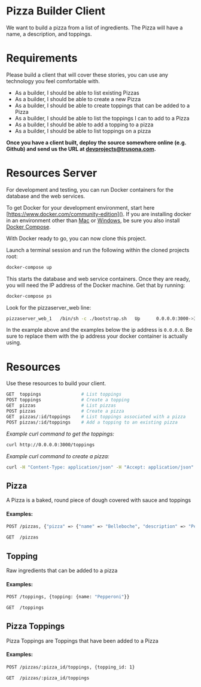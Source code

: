 # Pizza Builder Client

We want to build a pizza from a list of ingredients.  The Pizza will have a name,
a description, and toppings.

Requirements
============

Please build a client that will cover these stories, you can use any technology
you feel comfortable with.

  * As a builder, I should be able to list existing Pizzas
  * As a builder, I should be able to create a new Pizza
  * As a builder, I should be able to create toppings that can be added to a Pizza
  * As a builder, I should be able to list the toppings I can to add to a Pizza
  * As a builder, I should be able to add a topping to a pizza
  * As a builder, I should be able to list toppings on a pizza

**Once you have a client built, deploy the source somewhere online (e.g. Github) and send us the URL at
[devprojects@trusona.com](mailto:devprojects@trusona.com).**

Resources Server
================
For development and testing, you can run Docker containers for the database and the web services.

To get Docker for your development environment, start here [https://www.docker.com/community-edition](). If you are installing docker in an environment other than [Mac](https://docs.docker.com/docker-for-mac/install/) or [Windows](https://docs.docker.com/docker-for-windows/install/), be sure you also install [Docker Compose](https://docs.docker.com/compose/install/).

With Docker ready to go, you can now clone this project.

Launch a terminal session and run the following within the cloned projects root:

```bash
docker-compose up
```

This starts the database and web service containers. Once they are ready, you will need the IP address of the Docker machine. Get that by running:

```bash
docker-compose ps
```

Look for the pizzaserver_web line:

```bash
pizzaserver_web_1   /bin/sh -c ./bootstrap.sh   Up      0.0.0.0:3000->3000/tcp
```

In the example above and the examples below the ip address is `0.0.0.0`. Be sure to replace them with the ip address your docker container is actually using.

Resources
=========
Use these resources to build your client.  

```bash
GET  toppings               # List toppings
POST toppings               # Create a topping
GET  pizzas                 # List pizzas
POST pizzas                 # Create a pizza
GET  pizzas/:id/toppings    # List toppings associated with a pizza
POST pizzas/:id/toppings    # Add a topping to an existing pizza
```

*Example curl command to get the toppings:*
```bash
curl http://0.0.0.0:3000/toppings 
```

*Example curl command to create a pizza:*
```bash
curl -H "Content-Type: application/json" -H "Accept: application/json" http://0.0.0.0:3000/pizzas --data '{"pizza": {"name": "belleboche", "description": "Pepperoni, Sausage, Mushroom"}}'
```

Pizza
-----
A Pizza is a baked, round piece of dough covered with sauce and toppings

#### Examples:
```bash
POST /pizzas, {"pizza" => {"name" => "Belleboche", "description" => "Pepperoni, Mushroom and Sausage"}}
```
```bash
GET  /pizzas
```

Topping
-------
Raw ingredients that can be added to a pizza

#### Examples:
```bash
POST /toppings, {topping: {name: "Pepperoni"}}
```
```bash
GET  /toppings
```

Pizza Toppings
--------------
Pizza Toppings are Toppings that have been added to a Pizza

#### Examples:

```bash
POST /pizzas/:pizza_id/toppings, {topping_id: 1}
```
```bash
GET  /pizzas/:pizza_id/toppings
```
